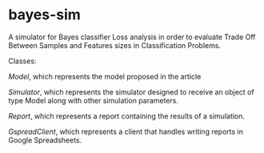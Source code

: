 # bayes-sim
A simulator for Bayes classifier Loss analysis in order to evaluate Trade Off Between Samples and Features sizes in Classification Problems.

Classes:

*Model*, which represents the model proposed in the article

*Simulator*, which represents the simulator designed to receive an object of type Model along with other simulation parameters.

*Report*, which represents a report containing the results of a simulation.

*GspreadClient*, which represents a client that handles writing reports in Google Spreadsheets.
